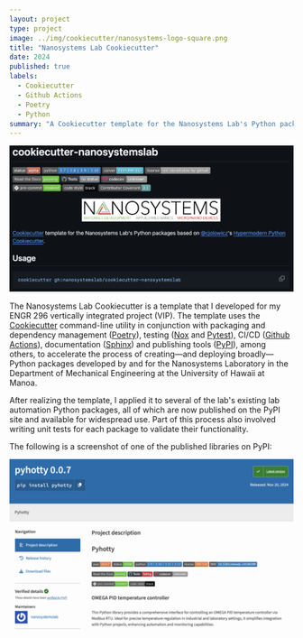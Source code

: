 ```yaml
---
layout: project
type: project
image: ../img/cookiecutter/nanosystems-logo-square.png
title: "Nanosystems Lab Cookiecutter"
date: 2024
published: true
labels:
  - Cookiecutter
  - Github Actions
  - Poetry
  - Python
summary: "A Cookiecutter template for the Nanosystems Lab's Python packages."
---
```


<img class="img-fluid" src="../img/cookiecutter/github.png">

The Nanosystems Lab Cookiecutter is a template that I developed for my ENGR 296 vertically integrated project (VIP). The template uses the [Cookiecutter](https://github.com/cookiecutter/cookiecutter) command-line utility in conjunction with packaging and dependency management ([Poetry](https://python-poetry.org/)), testing ([Nox](https://nox.thea.codes/en/stable/) and [Pytest](https://docs.pytest.org/en/stable/)), CI/CD ([Github Actions](https://github.com/features/actions)), documentation ([Sphinx](https://www.sphinx-doc.org/en/master/)) and publishing tools ([PyPI](https://pypi.org/)), among others, to accelerate the process of creating—and deploying broadly—Python packages developed by and for the Nanosystems Laboratory in the Department of Mechanical Engineering at the University of Hawaii at Manoa.

After realizing the template, I applied it to several of the lab's existing lab automation Python packages, all of which are now published on the PyPI site and available for widespread use. Part of this process also involved writing unit tests for each package to validate their functionality.

The following is a screenshot of one of the published libraries on PyPI:

<img clas="img-fluid" src="../img/cookiecutter/pypi.png">
